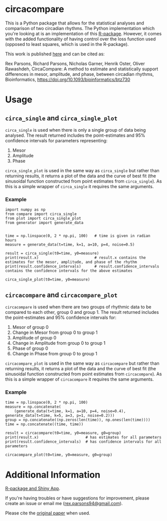 # circacompare
This is a Python package that allows for the statistical analyses and comparison of two circadian rhythms.
The Python implementation which you're looking at is an implementation of this [R-package](https://github.com/RWParsons/circacompare). However, it comes with the added functionality of having control over the loss function used (opposed to least squares, which is used in the R-package). 

This work is published [here](https://academic.oup.com/bioinformatics/article-abstract/doi/10.1093/bioinformatics/btz730/5582266) and can be cited as: 

Rex Parsons, Richard Parsons, Nicholas Garner, Henrik Oster, Oliver Rawashdeh, CircaCompare: A method to estimate and statistically support differences in mesor, amplitude, and phase, between circadian rhythms, Bioinformatics, https://doi.org/10.1093/bioinformatics/btz730

# Usage
##  `circa_single` and `circa_single_plot`
`circa_single` is used when there is only a single group of data being analysed. The result returned includes the point-estimates and 95% confidence intervals for parameters representing:
1. Mesor
2. Amplitude
3. Phase

`circa_single_plot` is used in the same way as `circa_single` but rather than returning results, it returns a plot of the data and the curve of best fit (the sinusoidal function constructed from point estimates from `circa_single`). As this is a simple wrapper of `circa_single` it requires the same arguments.

### Example

	import numpy as np
	from compare import circa_single
	from plot import circa_single_plot
	from generator import generate_data
	
	
	time = np.linspace(0, 2 * np.pi, 100)   # time is given in radian hours 
	measure = generate_data(t=time, k=1, a=10, p=4, noise=0.5)
	
	result = circa_single(t0=time, y0=measure)
	print(result.x)                         # result.x contains the estimates for the mesor, amplitude, and phase of the rhythm
	print(result.confidence_intervals)      # result.confidence_intervals contains the confidence intervals for the above estimates
	
	circa_single_plot(t0=time, y0=measure)

## `circacompare` and `circacompare_plot`
`circacompare` is used when there are two groups of rhythmic data to be compared to each other, group 0 and group 1.  The result returned includes the point-estimates and 95% confidence intervals for:
1. Mesor of group 0
2. Change in Mesor from group 0 to group 1
3. Amplitude of group 0
4. Change in Amplitude from group 0 to group 1
5. Phase of group 0
6. Change in Phase from group 0 to group 1

`circacompare_plot` is used in the same way as `circacompare` but rather than returning results, it returns a plot of the data and the curve of best fit (the sinusoidal function constructed from point estimates from `circacompare`). As this is a simple wrapper of `circacompare` it requires the same arguments.

### Example

    time = np.linspace(0, 2 * np.pi, 100)
    measure = np.concatenate(
        (generate_data(t=time, k=1, a=10, p=4, noise=0.4), generate_data(t=time, k=5, a=3, p=1, noise=0.2)))
    group = np.concatenate((np.zeros(len(time)), np.ones(len(time))))
    time = np.concatenate((time, time))

    result = circacompare(t0=time, y0=measure, g0=group)
    print(result.x)                     # has estimates for all parameters
    print(result.confidence_intervals)  # has confidence intervals for all parameters

    circacompare_plot(t0=time, y0=measure, g0=group)

# Additional Information
[R-package and Shiny App](https://github.com/RWParsons/circacompare).

If you're having troubles or have suggestions for improvement, please create an issue or email me (rex.parsons94@gmail.com).

Please cite the [original paper](https://academic.oup.com/bioinformatics/article-abstract/doi/10.1093/bioinformatics/btz730/5582266) when used.

 
